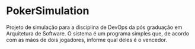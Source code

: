 # PokerSimulation
Projeto de simulação para a disciplina de DevOps da pós graduação em Arquitetura de Software. O sistema é um programa simples que, de acordo com as mãos de dois jogadores, informe qual deles é o vencedor.
